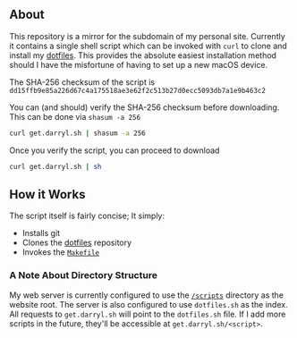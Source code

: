 ## About

This repository is a mirror for the subdomain of my personal site. Currently it contains a single shell script which can be invoked with `curl` to clone and install my [dotfiles](https://github.com/rootbeersoup/dotfiles). This provides the absolute easiest installation method should I have the misfortune of having to set up a new macOS device.

The SHA-256 checksum of the script is `dd15ffb9e85a226d67c4a175518ae3e62f2c513b27d0ecc5093db7a1e9b463c2`

You can (and should) verify the SHA-256 checksum before downloading. This can be done via `shasum -a 256`

```bash
curl get.darryl.sh | shasum -a 256
```

Once you verify the script, you can proceed to download

```bash
curl get.darryl.sh | sh
```

## How it Works

The script itself is fairly concise; It simply:

* Installs git
* Clones the [dotfiles](https://github.com/rootbeersoup/dotfiles) repository
* Invokes the [`Makefile`](https://github.com/rootbeersoup/dotfiles/blob/master/Makefile)

### A Note About Directory Structure

My web server is currently configured to use the [`/scripts`](https://github.com/rootbeersoup/get.darryl.sh/tree/master/scripts) directory as the website root. The server is also configured to use `dotfiles.sh` as the index.  All requests to `get.darryl.sh` will point to the `dotfiles.sh` file. If I add more scripts in the future, they'll be accessible at `get.darryl.sh/<script>`.
